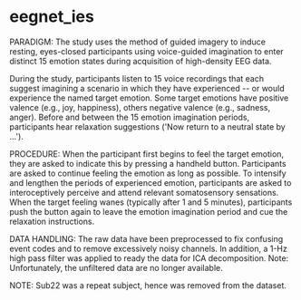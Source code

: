 # eegnet_ies
PARADIGM: The study uses the method of guided imagery to induce resting, eyes-closed participants using voice-guided imagination to enter distinct 15 emotion states during acquisition of high-density EEG data.

During the study, participants listen to 15 voice recordings that each suggest imagining a scenario in which they have experienced -- or would experience the named target emotion. Some target emotions have positive valence (e.g., joy, happiness), others negative valence (e.g., sadness, anger). Before and between the 15 emotion imagination periods, participants hear relaxation suggestions ('Now return to a neutral state by ...').

PROCEDURE: When the participant first begins to feel the target emotion, they are asked to indicate this by pressing a handheld button. Participants are asked to continue feeling the emotion as long as possible. To intensify and lengthen the periods of experienced emotion, participants are asked to interoceptively perceive and attend relevant somatosensory sensations. When the target feeling wanes (typically after 1 and 5 minutes), participants push the button again to leave the emotion imagination period and cue the relaxation instructions.

DATA HANDLING: The raw data have been preprocessed to fix confusing event codes and to remove excessively noisy channels. In addition, a 1-Hz high pass filter was applied to ready the data for ICA decomposition. Note: Unfortunately, the unfiltered data are no longer available.

NOTE: Sub22 was a repeat subject, hence was removed from the dataset.
